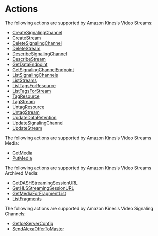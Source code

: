 # Actions<a name="API_Operations"></a>

The following actions are supported by Amazon Kinesis Video Streams:
+  [CreateSignalingChannel](API_CreateSignalingChannel.md) 
+  [CreateStream](API_CreateStream.md) 
+  [DeleteSignalingChannel](API_DeleteSignalingChannel.md) 
+  [DeleteStream](API_DeleteStream.md) 
+  [DescribeSignalingChannel](API_DescribeSignalingChannel.md) 
+  [DescribeStream](API_DescribeStream.md) 
+  [GetDataEndpoint](API_GetDataEndpoint.md) 
+  [GetSignalingChannelEndpoint](API_GetSignalingChannelEndpoint.md) 
+  [ListSignalingChannels](API_ListSignalingChannels.md) 
+  [ListStreams](API_ListStreams.md) 
+  [ListTagsForResource](API_ListTagsForResource.md) 
+  [ListTagsForStream](API_ListTagsForStream.md) 
+  [TagResource](API_TagResource.md) 
+  [TagStream](API_TagStream.md) 
+  [UntagResource](API_UntagResource.md) 
+  [UntagStream](API_UntagStream.md) 
+  [UpdateDataRetention](API_UpdateDataRetention.md) 
+  [UpdateSignalingChannel](API_UpdateSignalingChannel.md) 
+  [UpdateStream](API_UpdateStream.md) 

The following actions are supported by Amazon Kinesis Video Streams Media:
+  [GetMedia](API_dataplane_GetMedia.md) 
+  [PutMedia](API_dataplane_PutMedia.md) 

The following actions are supported by Amazon Kinesis Video Streams Archived Media:
+  [GetDASHStreamingSessionURL](API_reader_GetDASHStreamingSessionURL.md) 
+  [GetHLSStreamingSessionURL](API_reader_GetHLSStreamingSessionURL.md) 
+  [GetMediaForFragmentList](API_reader_GetMediaForFragmentList.md) 
+  [ListFragments](API_reader_ListFragments.md) 

The following actions are supported by Amazon Kinesis Video Signaling Channels:
+  [GetIceServerConfig](API_AWSAcuitySignalingService_GetIceServerConfig.md) 
+  [SendAlexaOfferToMaster](API_AWSAcuitySignalingService_SendAlexaOfferToMaster.md) 